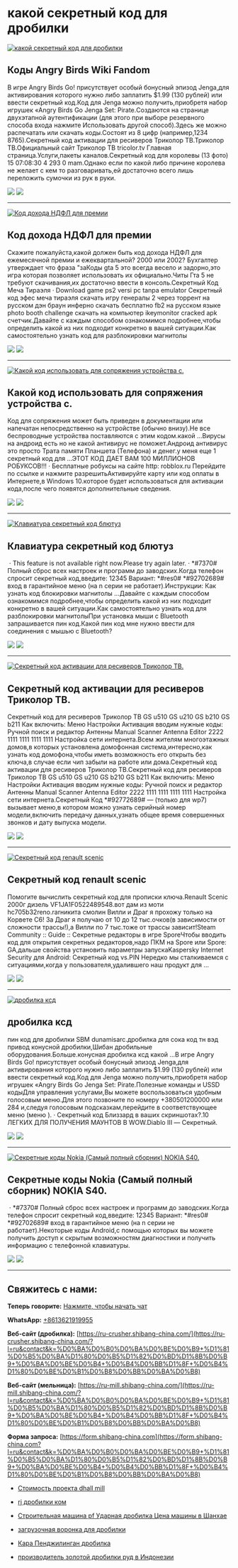 # какой секретный код для дробилки

<a href="https://swt.shibang-china.com/?l=ru&img&k=%D0%BA%D0%B0%D0%BA%D0%BE%D0%B9+%D1%81%D0%B5%D0%BA%D1%80%D0%B5%D1%82%D0%BD%D1%8B%D0%B9+%D0%BA%D0%BE%D0%B4+%D0%B4%D0%BB%D1%8F+%D0%B4%D1%80%D0%BE%D0%B1%D0%B8%D0%BB%D0%BA%D0%B8" target="_blank">![какой секретный код для дробилки](http://static.shibang-china.com/all-800x300/137.jpg)</a>

## Коды Angry Birds Wiki Fandom
В игре Angry Birds Go! присутствует особый бонусный эпизод Jenga,для активирования которого нужно либо заплатить $1.99 (130 рублей) или ввести секретный код.Код для Jenga можно получить,приобретя набор игрушек &#171;Angry Birds Go Jenga Set: Pirate.Создаются на странице двухэтапной аутентификации (для этого при выборе резервного способа входа нажмите Использовать другой способ).Здесь же можно распечатать или скачать коды.Состоят из 8 цифр (например,1234 8765).Секретный код активации для ресиверов Триколор ТВ.Триколор ТВ.Официальный сайт Триколор ТВ tricolor.tv Главная страница.Услуги,пакеты каналов.Секретный код для королевы (13 фото) 15 07:08:30 4 293 0 mam.Однако если по какой либо причине королева не желает с кем то разговаривать,ей достаточно всего лишь переложить сумочки из рук в руки.


<a href="https://whatsapp.shibangsoft.com/WhatsApp.php" target="_blank" title="WhatsApp">![](http://static.shibang-china.com/icon/whatsapp.png)</a> <a href="https://swt.shibang-china.com/?l=ru&icon&k=%D0%BA%D0%B0%D0%BA%D0%BE%D0%B9+%D1%81%D0%B5%D0%BA%D1%80%D0%B5%D1%82%D0%BD%D1%8B%D0%B9+%D0%BA%D0%BE%D0%B4+%D0%B4%D0%BB%D1%8F+%D0%B4%D1%80%D0%BE%D0%B1%D0%B8%D0%BB%D0%BA%D0%B8" target="_blank">![](http://static.shibang-china.com/icon/chat-ru.png)</a>

---

<a href="https://swt.shibang-china.com/?l=ru&img&k=%D0%BA%D0%B0%D0%BA%D0%BE%D0%B9+%D1%81%D0%B5%D0%BA%D1%80%D0%B5%D1%82%D0%BD%D1%8B%D0%B9+%D0%BA%D0%BE%D0%B4+%D0%B4%D0%BB%D1%8F+%D0%B4%D1%80%D0%BE%D0%B1%D0%B8%D0%BB%D0%BA%D0%B8" target="_blank">![Код дохода НДФЛ для премии](http://static.shibang-china.com/all-800x300/1177.jpg)</a>

## Код дохода НДФЛ для премии
Скажите пожалуйста,какой должен быть код дохода НДФЛ для ежемесячной премии и ежеквартальной? 2000 или 2002? Бухгалтер утверждает что фраза &quot;заКоды gta 5 это всегда весело и задорно,это игра которая позволяет использовать их официально.Читы Гта 5 не требуют скачивания,их достаточно ввести в консоль.Секретный Код Меча Тираэля&nbsp;&#0183;&#32;Download game ps2 versi pc tanpa emulator Секретный код эфес меча тираэля скачать игру генералы 2 через торрент на русском дэн браун инферно скачать бесплатно fb2 на русском языке photo booth challenge скачать на компьютер ikeymonitor cracked apk счетчик.Давайте с каждым способом ознакомимся подробнее,чтобы определить какой из них подходит конкретно в вашей ситуации.Как самостоятельно узнать код для разблокировки магнитолы


<a href="https://whatsapp.shibangsoft.com/WhatsApp.php" target="_blank" title="WhatsApp">![](http://static.shibang-china.com/icon/whatsapp.png)</a> <a href="https://swt.shibang-china.com/?l=ru&icon&k=%D0%BA%D0%B0%D0%BA%D0%BE%D0%B9+%D1%81%D0%B5%D0%BA%D1%80%D0%B5%D1%82%D0%BD%D1%8B%D0%B9+%D0%BA%D0%BE%D0%B4+%D0%B4%D0%BB%D1%8F+%D0%B4%D1%80%D0%BE%D0%B1%D0%B8%D0%BB%D0%BA%D0%B8" target="_blank">![](http://static.shibang-china.com/icon/chat-ru.png)</a>

---

<a href="https://swt.shibang-china.com/?l=ru&img&k=%D0%BA%D0%B0%D0%BA%D0%BE%D0%B9+%D1%81%D0%B5%D0%BA%D1%80%D0%B5%D1%82%D0%BD%D1%8B%D0%B9+%D0%BA%D0%BE%D0%B4+%D0%B4%D0%BB%D1%8F+%D0%B4%D1%80%D0%BE%D0%B1%D0%B8%D0%BB%D0%BA%D0%B8" target="_blank">![Какой код использовать для сопряжения устройства с.](http://static.shibang-china.com/all-800x300/544.jpg)</a>

## Какой код использовать для сопряжения устройства с.
Код для сопряжения может быть приведен в документации или напечатан непосредственно на устройстве (обычно внизу).Не все беспроводные устройства поставляются с этим кодом.какой …Вирусы на андроид есть но не какой антивирус не поможет.Андроид антивирус это просто Трата памяти Планшета (Телефона) и денег.у меня еще 1 секретный код для …ЭТОТ КОД ДАЕТ ВАМ 100 МИЛЛИОНОВ РОБУКСОВ!!!&nbsp;&#0183;&#32;Бесплатные робуксы на сайте http: robblox.ru Перейдите по ссылке и нажмите разрешитьАктивируйте карту или код оплаты в Интернете,в Windows 10.которое будет использоваться для активации кода,после чего появятся дополнительные сведения.


<a href="https://whatsapp.shibangsoft.com/WhatsApp.php" target="_blank" title="WhatsApp">![](http://static.shibang-china.com/icon/whatsapp.png)</a> <a href="https://swt.shibang-china.com/?l=ru&icon&k=%D0%BA%D0%B0%D0%BA%D0%BE%D0%B9+%D1%81%D0%B5%D0%BA%D1%80%D0%B5%D1%82%D0%BD%D1%8B%D0%B9+%D0%BA%D0%BE%D0%B4+%D0%B4%D0%BB%D1%8F+%D0%B4%D1%80%D0%BE%D0%B1%D0%B8%D0%BB%D0%BA%D0%B8" target="_blank">![](http://static.shibang-china.com/icon/chat-ru.png)</a>

---

<a href="https://swt.shibang-china.com/?l=ru&img&k=%D0%BA%D0%B0%D0%BA%D0%BE%D0%B9+%D1%81%D0%B5%D0%BA%D1%80%D0%B5%D1%82%D0%BD%D1%8B%D0%B9+%D0%BA%D0%BE%D0%B4+%D0%B4%D0%BB%D1%8F+%D0%B4%D1%80%D0%BE%D0%B1%D0%B8%D0%BB%D0%BA%D0%B8" target="_blank">![Клавиатура секретный код блютуз](http://static.shibang-china.com/all-800x300/226.jpg)</a>

## Клавиатура секретный код блютуз
&nbsp;&#0183;&#32;This feature is not available right now.Please try again later.&nbsp;&#0183;&#32;*#7370# Полный сброс всех настроек и программ до заводских.Когда телефон спросит секретный код,введите: 12345 Вариант: *#res0# *#92702689# вход в гарантийное меню (на n серии не работает).Инструкции: Как узнать код блокировки магнитолы …Давайте с каждым способом ознакомимся подробнее,чтобы определить какой из них подходит конкретно в вашей ситуации.Как самостоятельно узнать код для разблокировки магнитолыПри установка мыши с Bluetooth запрашивается пин код.Какой пин код мне нужно ввести для соединения с мышью с Bluetooth?


<a href="https://whatsapp.shibangsoft.com/WhatsApp.php" target="_blank" title="WhatsApp">![](http://static.shibang-china.com/icon/whatsapp.png)</a> <a href="https://swt.shibang-china.com/?l=ru&icon&k=%D0%BA%D0%B0%D0%BA%D0%BE%D0%B9+%D1%81%D0%B5%D0%BA%D1%80%D0%B5%D1%82%D0%BD%D1%8B%D0%B9+%D0%BA%D0%BE%D0%B4+%D0%B4%D0%BB%D1%8F+%D0%B4%D1%80%D0%BE%D0%B1%D0%B8%D0%BB%D0%BA%D0%B8" target="_blank">![](http://static.shibang-china.com/icon/chat-ru.png)</a>

---

<a href="https://swt.shibang-china.com/?l=ru&img&k=%D0%BA%D0%B0%D0%BA%D0%BE%D0%B9+%D1%81%D0%B5%D0%BA%D1%80%D0%B5%D1%82%D0%BD%D1%8B%D0%B9+%D0%BA%D0%BE%D0%B4+%D0%B4%D0%BB%D1%8F+%D0%B4%D1%80%D0%BE%D0%B1%D0%B8%D0%BB%D0%BA%D0%B8" target="_blank">![Секретный код активации для ресиверов Триколор ТВ.](http://static.shibang-china.com/all-800x300/840.jpg)</a>

## Секретный код активации для ресиверов Триколор ТВ.
Секретный код для ресиверов Триколор ТВ GS u510 GS u210 GS b210 GS b211 Как включить: Меню Настройки Активация вводим нужные коды: Ручной поиск и редактор Антенны Manual Scanner Antenna Editor 2222 1111 1111 1111 1111 Настройка сети интернета.Всем жителям многоэтажных домов,в которых установлена домофонная система,интересно,как узнать код домофона,чтобы иметь возможность его открыть без ключа,в случае если чип забыли на работе или дома.Секретный код активации для ресиверов Триколор ТВ.Секретный код для ресиверов Триколор ТВ GS u510 GS u210 GS b210 GS b211 Как включить: Меню Настройки Активация вводим нужные коды: Ручной поиск и редактор Антенны Manual Scanner Antenna Editor 2222 1111 1111 1111 1111 Настройка сети интернета.Секретный Код *#92772689# — (только для wp7) вызывает меню,в котором можно узнать серийный номер модели,включить передачу данных,узнать общее время совершенных звонков и дату выпуска модели.


<a href="https://whatsapp.shibangsoft.com/WhatsApp.php" target="_blank" title="WhatsApp">![](http://static.shibang-china.com/icon/whatsapp.png)</a> <a href="https://swt.shibang-china.com/?l=ru&icon&k=%D0%BA%D0%B0%D0%BA%D0%BE%D0%B9+%D1%81%D0%B5%D0%BA%D1%80%D0%B5%D1%82%D0%BD%D1%8B%D0%B9+%D0%BA%D0%BE%D0%B4+%D0%B4%D0%BB%D1%8F+%D0%B4%D1%80%D0%BE%D0%B1%D0%B8%D0%BB%D0%BA%D0%B8" target="_blank">![](http://static.shibang-china.com/icon/chat-ru.png)</a>

---

<a href="https://swt.shibang-china.com/?l=ru&img&k=%D0%BA%D0%B0%D0%BA%D0%BE%D0%B9+%D1%81%D0%B5%D0%BA%D1%80%D0%B5%D1%82%D0%BD%D1%8B%D0%B9+%D0%BA%D0%BE%D0%B4+%D0%B4%D0%BB%D1%8F+%D0%B4%D1%80%D0%BE%D0%B1%D0%B8%D0%BB%D0%BA%D0%B8" target="_blank">![Секретный код renault scenic](http://static.shibang-china.com/all-800x300/592.jpg)</a>

## Секретный код renault scenic
Помогите вычислить секретный код для прописки ключа.Renault Scenic 2000г дизель VF1JA1F0522489548.вот дам из моти hc705b32reno.rarникита смолин Вилли и Драг я прохожу только на Корвете С6! За Драг я получаю от 10 до 12 тыс.очков(в зависимости от сложности трассы!),а Вилли по 7 тыс.тоже от трассы зависит!Steam Community :: Guide :: Секретные редакторы в игре SporeЧтобы вводить код для открытия секретных редакторов,надо ПКМ на Spore или Spore: GA,дальше свойства установить параметры запускаKaspersky Internet Security для Android: Секретный код vs.PIN Нередко мы сталкиваемся с ситуациями,когда у пользователя,удалившего наш продукт для …


<a href="https://whatsapp.shibangsoft.com/WhatsApp.php" target="_blank" title="WhatsApp">![](http://static.shibang-china.com/icon/whatsapp.png)</a> <a href="https://swt.shibang-china.com/?l=ru&icon&k=%D0%BA%D0%B0%D0%BA%D0%BE%D0%B9+%D1%81%D0%B5%D0%BA%D1%80%D0%B5%D1%82%D0%BD%D1%8B%D0%B9+%D0%BA%D0%BE%D0%B4+%D0%B4%D0%BB%D1%8F+%D0%B4%D1%80%D0%BE%D0%B1%D0%B8%D0%BB%D0%BA%D0%B8" target="_blank">![](http://static.shibang-china.com/icon/chat-ru.png)</a>

---

<a href="https://swt.shibang-china.com/?l=ru&img&k=%D0%BA%D0%B0%D0%BA%D0%BE%D0%B9+%D1%81%D0%B5%D0%BA%D1%80%D0%B5%D1%82%D0%BD%D1%8B%D0%B9+%D0%BA%D0%BE%D0%B4+%D0%B4%D0%BB%D1%8F+%D0%B4%D1%80%D0%BE%D0%B1%D0%B8%D0%BB%D0%BA%D0%B8" target="_blank">![дробилка ксд](http://static.shibang-china.com/all-800x300/837.jpg)</a>

## дробилка ксд
пин код для дробилки SBM dunamisarc.дробилка для сока код тн вэд привод конусной дробилки,Шибан дробильные оборудования.Больше.конусная дробилка ксд какой …В игре Angry Birds Go! присутствует особый бонусный эпизод Jenga,для активирования которого нужно либо заплатить $1.99 (130 рублей) или ввести секретный код.Код для Jenga можно получить,приобретя набор игрушек &#171;Angry Birds Go Jenga Set: Pirate.Полезные команды и USSD кодыДля управления услугами,Вы можете воспользоваться удобным голосовым меню.Для этого позвоните по номеру +380501200000 или 284 и,следуя голосовым подсказкам,перейдите в соответствующее меню (меню ).&nbsp;&#0183;&#32;Секретный код Близзард в ваших скриншотах?.10 ЛЕГКИХ ДЛЯ ПОЛУЧЕНИЯ МАУНТОВ В WOW.Diablo III — Секретный.


<a href="https://whatsapp.shibangsoft.com/WhatsApp.php" target="_blank" title="WhatsApp">![](http://static.shibang-china.com/icon/whatsapp.png)</a> <a href="https://swt.shibang-china.com/?l=ru&icon&k=%D0%BA%D0%B0%D0%BA%D0%BE%D0%B9+%D1%81%D0%B5%D0%BA%D1%80%D0%B5%D1%82%D0%BD%D1%8B%D0%B9+%D0%BA%D0%BE%D0%B4+%D0%B4%D0%BB%D1%8F+%D0%B4%D1%80%D0%BE%D0%B1%D0%B8%D0%BB%D0%BA%D0%B8" target="_blank">![](http://static.shibang-china.com/icon/chat-ru.png)</a>

---

<a href="https://swt.shibang-china.com/?l=ru&img&k=%D0%BA%D0%B0%D0%BA%D0%BE%D0%B9+%D1%81%D0%B5%D0%BA%D1%80%D0%B5%D1%82%D0%BD%D1%8B%D0%B9+%D0%BA%D0%BE%D0%B4+%D0%B4%D0%BB%D1%8F+%D0%B4%D1%80%D0%BE%D0%B1%D0%B8%D0%BB%D0%BA%D0%B8" target="_blank">![Секретные коды Nokia (Самый полный сборник) NOKIA S40.](http://static.shibang-china.com/all-800x300/606.jpg)</a>

## Секретные коды Nokia (Самый полный сборник) NOKIA S40.
&nbsp;&#0183;&#32;*#7370# Полный сброс всех настроек и программ до заводских.Когда телефон спросит секретный код,введите: 12345 Вариант: *#res0# *#92702689# вход в гарантийное меню (на n серии не работает).Некоторые коды Android,с помощью которых вы можете получить доступ к скрытым возможностям диагностики и получить информацию с телефонной клавиатуры.

<a href="https://whatsapp.shibangsoft.com/WhatsApp.php" target="_blank" title="WhatsApp">![](http://static.shibang-china.com/icon/whatsapp.png)</a> <a href="https://swt.shibang-china.com/?l=ru&icon&k=%D0%BA%D0%B0%D0%BA%D0%BE%D0%B9+%D1%81%D0%B5%D0%BA%D1%80%D0%B5%D1%82%D0%BD%D1%8B%D0%B9+%D0%BA%D0%BE%D0%B4+%D0%B4%D0%BB%D1%8F+%D0%B4%D1%80%D0%BE%D0%B1%D0%B8%D0%BB%D0%BA%D0%B8" target="_blank">![](http://static.shibang-china.com/icon/chat-ru.png)</a>

---
## Свяжитесь с нами:

**Теперь говорите:** [Нажмите, чтобы начать чат](https://swt.shibang-china.com?l=ru&contact&k=%D0%BA%D0%B0%D0%BA%D0%BE%D0%B9+%D1%81%D0%B5%D0%BA%D1%80%D0%B5%D1%82%D0%BD%D1%8B%D0%B9+%D0%BA%D0%BE%D0%B4+%D0%B4%D0%BB%D1%8F+%D0%B4%D1%80%D0%BE%D0%B1%D0%B8%D0%BB%D0%BA%D0%B8)

**WhatsApp:**  [+8613621919955](https://whatsapp.shibangsoft.com/WhatsApp.php)

**Веб-сайт (дробилка):** [https://ru-crusher.shibang-china.com/](https://ru-crusher.shibang-china.com/?l=ru&contact&k=%D0%BA%D0%B0%D0%BA%D0%BE%D0%B9+%D1%81%D0%B5%D0%BA%D1%80%D0%B5%D1%82%D0%BD%D1%8B%D0%B9+%D0%BA%D0%BE%D0%B4+%D0%B4%D0%BB%D1%8F+%D0%B4%D1%80%D0%BE%D0%B1%D0%B8%D0%BB%D0%BA%D0%B8)

**Веб-сайт (мельница):** [https://ru-mill.shibang-china.com/](https://ru-mill.shibang-china.com/?l=ru&contact&k=%D0%BA%D0%B0%D0%BA%D0%BE%D0%B9+%D1%81%D0%B5%D0%BA%D1%80%D0%B5%D1%82%D0%BD%D1%8B%D0%B9+%D0%BA%D0%BE%D0%B4+%D0%B4%D0%BB%D1%8F+%D0%B4%D1%80%D0%BE%D0%B1%D0%B8%D0%BB%D0%BA%D0%B8)

**Форма запроса:** [https://form.shibang-china.com](https://form.shibang-china.com?l=ru&contact&k=%D0%BA%D0%B0%D0%BA%D0%BE%D0%B9+%D1%81%D0%B5%D0%BA%D1%80%D0%B5%D1%82%D0%BD%D1%8B%D0%B9+%D0%BA%D0%BE%D0%B4+%D0%B4%D0%BB%D1%8F+%D0%B4%D1%80%D0%BE%D0%B1%D0%B8%D0%BB%D0%BA%D0%B8)

* [Стоимость проекта dhall mill](../135/%D0%A1%D1%82%D0%BE%D0%B8%D0%BC%D0%BE%D1%81%D1%82%D1%8C%20%D0%BF%D1%80%D0%BE%D0%B5%D0%BA%D1%82%D0%B0%20dhall%20mill.md)

* [rj дробилки ком](../132/rj%20%D0%B4%D1%80%D0%BE%D0%B1%D0%B8%D0%BB%D0%BA%D0%B8%20%D0%BA%D0%BE%D0%BC.md)

* [Строительная машина pf Ударная дробилка Цена машины в Шанхае](../131/%D0%A1%D1%82%D1%80%D0%BE%D0%B8%D1%82%D0%B5%D0%BB%D1%8C%D0%BD%D0%B0%D1%8F%20%D0%BC%D0%B0%D1%88%D0%B8%D0%BD%D0%B0%20pf%20%D0%A3%D0%B4%D0%B0%D1%80%D0%BD%D0%B0%D1%8F%20%D0%B4%D1%80%D0%BE%D0%B1%D0%B8%D0%BB%D0%BA%D0%B0%20%D0%A6%D0%B5%D0%BD%D0%B0%20%D0%BC%D0%B0%D1%88%D0%B8%D0%BD%D1%8B%20%D0%B2%20%D0%A8%D0%B0%D0%BD%D1%85%D0%B0%D0%B5.md)

* [загрузочная воронка для дробилки](../131/%D0%B7%D0%B0%D0%B3%D1%80%D1%83%D0%B7%D0%BE%D1%87%D0%BD%D0%B0%D1%8F%20%D0%B2%D0%BE%D1%80%D0%BE%D0%BD%D0%BA%D0%B0%20%D0%B4%D0%BB%D1%8F%20%D0%B4%D1%80%D0%BE%D0%B1%D0%B8%D0%BB%D0%BA%D0%B8.md)

* [Кара Пенджилинган дробилка](../134/%D0%9A%D0%B0%D1%80%D0%B0%20%D0%9F%D0%B5%D0%BD%D0%B4%D0%B6%D0%B8%D0%BB%D0%B8%D0%BD%D0%B3%D0%B0%D0%BD%20%D0%B4%D1%80%D0%BE%D0%B1%D0%B8%D0%BB%D0%BA%D0%B0.md)

* [производитель золотой дробилки руд в Индонезии](../131/%D0%BF%D1%80%D0%BE%D0%B8%D0%B7%D0%B2%D0%BE%D0%B4%D0%B8%D1%82%D0%B5%D0%BB%D1%8C%20%D0%B7%D0%BE%D0%BB%D0%BE%D1%82%D0%BE%D0%B9%20%D0%B4%D1%80%D0%BE%D0%B1%D0%B8%D0%BB%D0%BA%D0%B8%20%D1%80%D1%83%D0%B4%20%D0%B2%20%D0%98%D0%BD%D0%B4%D0%BE%D0%BD%D0%B5%D0%B7%D0%B8%D0%B8.md)